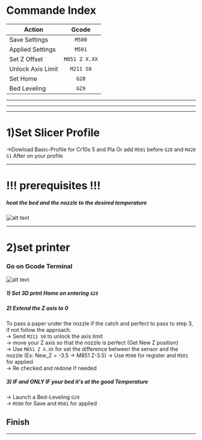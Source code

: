 # Commande Index

| Action            | Gcode               |
| ------------------|:-------------------:|
| Save Settings     | ```M500```          |
| Applied Settings  | ```M501```          |
| Set Z Offset      | ```M851 Z X.XX```   |
| Unlock Axis Limit | ```M211 S0```       |
| Set Home          | ```G28```           |
| Bed Leveling      | ```G29```           |

---
---
---

# 1)Set Slicer Profile

->Dowload Basic-Profile for Cr10s 5 and Pla Or add ```M501``` before ```G28``` and ```M420 S1``` After on your profile

---

# !!! prerequisites !!! 

##### heat the bed and the nozzle to the desired temperature

![alt text](https://camo.githubusercontent.com/aa815961f73cb245d6608cca9becabd869124d13/68747470733a2f2f662e636c6f75642e6769746875622e636f6d2f6173736574732f3230333932322f313939393937372f36623465343035322d383534652d313165332d383336372d3836653836373462643733332e706e67)

---

# 2)set printer

### Go on Gcode Terminal
![alt text](http://www.marvinstuart.com/wp-content/uploads/OctoPrint/screenshot-terminal.png) 

##### 1) Set 3D print Home on entering ``` G28 ```  

##### 2) Extend the Z axis to 0  
To pass a paper under the nozzle if the catch and perfect to pass to step 3, if not follow the approach.  
-> Send ```M211 S0``` to unlock the axis limit  
-> move your Z axis so that the nozzle is perfect (Get New Z position)  
-> Use ```M851 Z X.XX``` for set the difference between the sensor and the nozzle (Ex: New_Z = -3.5 -> M851 Z-3.5)
-> Use ```M500``` for register and ```M501``` for applied  
-> Re checked and redone if needed 

##### 3) IF and ONLY IF your bed it's at the good Temperature
-> Launch a Bed-Leveling ```G29```  
-> ```M500``` for Save and ```M501``` for applied

## Finish

---
